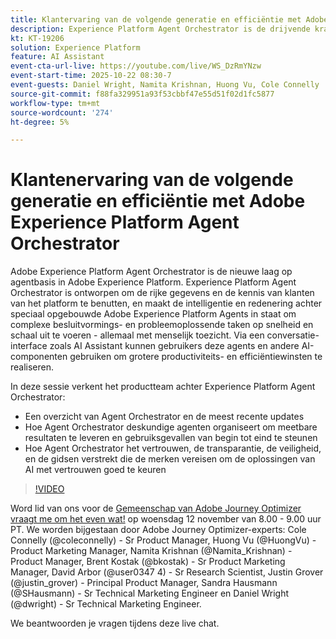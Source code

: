 ```yaml
---
title: Klantervaring van de volgende generatie en efficiëntie met Adobe Experience Platform Agent Orchestrator
description: Experience Platform Agent Orchestrator is de drijvende kracht achter de intelligentie en redenering achter speciaal opgezette Adobe Experience Platform Agents, die hen in staat stellen complexe besluitvormings- en probleemoplossende taken op snelheid en schaal uit te voeren.
kt: KT-19206
solution: Experience Platform
feature: AI Assistant
event-cta-url-live: https://youtube.com/live/WS_DzRmYNzw
event-start-time: 2025-10-22 08:30-7
event-guests: Daniel Wright, Namita Krishnan, Huong Vu, Cole Connelly
source-git-commit: f88fa329951a93f53cbbf47e55d51f02d1fc5877
workflow-type: tm+mt
source-wordcount: '274'
ht-degree: 5%

---
```


# Klantenervaring van de volgende generatie en efficiëntie met Adobe Experience Platform Agent Orchestrator

Adobe Experience Platform Agent Orchestrator is de nieuwe laag op agentbasis in Adobe Experience Platform. Experience Platform Agent Orchestrator is ontworpen om de rijke gegevens en de kennis van klanten van het platform te benutten, en maakt de intelligentie en redenering achter speciaal opgebouwde Adobe Experience Platform Agents in staat om complexe besluitvormings- en probleemoplossende taken op snelheid en schaal uit te voeren - allemaal met menselijk toezicht. Via een conversatie-interface zoals AI Assistant kunnen gebruikers deze agents en andere AI-componenten gebruiken om grotere productiviteits- en efficiëntiewinsten te realiseren.

In deze sessie verkent het productteam achter Experience Platform Agent Orchestrator:

* Een overzicht van Agent Orchestrator en de meest recente updates
* Hoe Agent Orchestrator deskundige agenten organiseert om meetbare resultaten te leveren en gebruiksgevallen van begin tot eind te steunen
* Hoe Agent Orchestrator het vertrouwen, de transparantie, de veiligheid, en de gidsen verstrekt die de merken vereisen om de oplossingen van AI met vertrouwen goed te keuren

>[!VIDEO](https://video.tv.adobe.com/v/3476153/?learn=on&enablevpops)

Word lid van ons voor de [&#x200B; Gemeenschap van Adobe Journey Optimizer vraagt me om het even wat!](https://experienceleaguecommunities.adobe.com/t5/journey-optimizer-events/ask-me-anything-november-12th-with-journey-optimizer-product/ev-p/783252) op woensdag 12 november van 8.00 - 9.00 uur PT. We worden bijgestaan door Adobe Journey Optimizer-experts: Cole Connelly (@coleconnelly) - Sr Product Manager, Huong Vu (@HuongVu) - Product Marketing Manager, Namita Krishnan (@Namita_Krishnan) - Product Manager, Brent Kostak (@bkostak) - Sr Product Marketing Manager, David Arbor (@user0347 4) - Sr Research Scientist, Justin Grover (@justin_grover) - Principal Product Manager, Sandra Hausmann (@SHausmann) - Sr Technical Marketing Engineer en Daniel Wright (@dwright) - Sr Technical Marketing Engineer.

We beantwoorden je vragen tijdens deze live chat.
